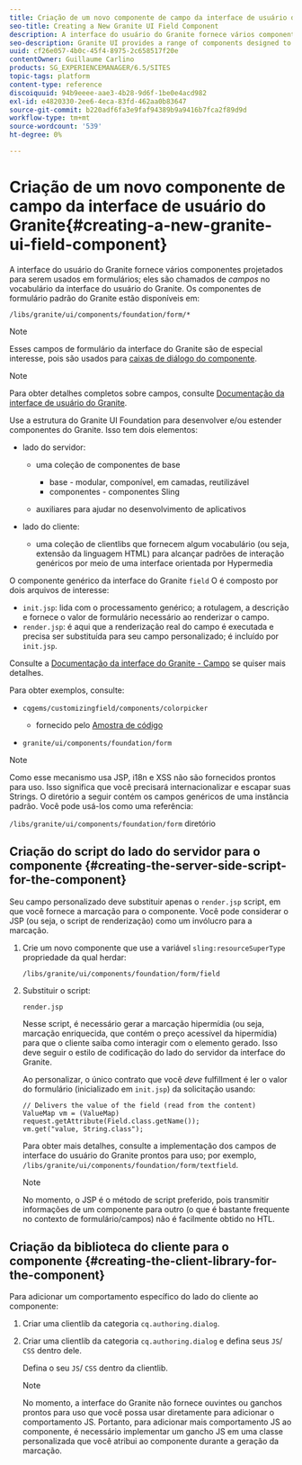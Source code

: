 ```yaml
---
title: Criação de um novo componente de campo da interface de usuário do Granite
seo-title: Creating a New Granite UI Field Component
description: A interface do usuário do Granite fornece vários componentes projetados para serem usados em formulários, chamados de campos
seo-description: Granite UI provides a range of components designed to be used in forms, called fields
uuid: cf26e057-4b0c-45f4-8975-2c658517f20e
contentOwner: Guillaume Carlino
products: SG_EXPERIENCEMANAGER/6.5/SITES
topic-tags: platform
content-type: reference
discoiquuid: 94b9eeee-aae3-4b28-9d6f-1be0e4acd982
exl-id: e4820330-2ee6-4eca-83fd-462aa0b83647
source-git-commit: b220adf6fa3e9faf94389b9a9416b7fca2f89d9d
workflow-type: tm+mt
source-wordcount: '539'
ht-degree: 0%

---
```


# Criação de um novo componente de campo da interface de usuário do Granite{#creating-a-new-granite-ui-field-component}

A interface do usuário do Granite fornece vários componentes projetados para serem usados em formulários; eles são chamados de *campos* no vocabulário da interface do usuário do Granite. Os componentes de formulário padrão do Granite estão disponíveis em:

`/libs/granite/ui/components/foundation/form/*`

>[!NOTE]
>
>Esses campos de formulário da interface do Granite são de especial interesse, pois são usados para [caixas de diálogo do componente](/help/sites-developing/developing-components.md).

>[!NOTE]
>
>Para obter detalhes completos sobre campos, consulte [Documentação da interface de usuário do Granite](https://helpx.adobe.com/experience-manager/6-5/sites/developing/using/reference-materials/granite-ui/api/index.html).

Use a estrutura do Granite UI Foundation para desenvolver e/ou estender componentes do Granite. Isso tem dois elementos:

* lado do servidor:

   * uma coleção de componentes de base

      * base - modular, componível, em camadas, reutilizável
      * componentes - componentes Sling
   * auxiliares para ajudar no desenvolvimento de aplicativos


* lado do cliente:

   * uma coleção de clientlibs que fornecem algum vocabulário (ou seja, extensão da linguagem HTML) para alcançar padrões de interação genéricos por meio de uma interface orientada por Hypermedia

O componente genérico da interface do Granite `field` O é composto por dois arquivos de interesse:

* `init.jsp`: lida com o processamento genérico; a rotulagem, a descrição e fornece o valor de formulário necessário ao renderizar o campo.
* `render.jsp`: é aqui que a renderização real do campo é executada e precisa ser substituída para seu campo personalizado; é incluído por `init.jsp`.

Consulte a [Documentação da interface do Granite - Campo](https://helpx.adobe.com/experience-manager/6-5/sites/developing/using/reference-materials/granite-ui/api/jcr_root/libs/granite/ui/components/foundation/form/field/index.html) se quiser mais detalhes.

Para obter exemplos, consulte:

* `cqgems/customizingfield/components/colorpicker`

   * fornecido pelo [Amostra de código](/help/sites-developing/developing-components-samples.md#code-sample-how-to-customize-dialog-fields)

* `granite/ui/components/foundation/form`

>[!NOTE]
>
>Como esse mecanismo usa JSP, i18n e XSS não são fornecidos prontos para uso. Isso significa que você precisará internacionalizar e escapar suas Strings. O diretório a seguir contém os campos genéricos de uma instância padrão. Você pode usá-los como uma referência:
>
>`/libs/granite/ui/components/foundation/form` diretório

## Criação do script do lado do servidor para o componente {#creating-the-server-side-script-for-the-component}

Seu campo personalizado deve substituir apenas o `render.jsp` script, em que você fornece a marcação para o componente. Você pode considerar o JSP (ou seja, o script de renderização) como um invólucro para a marcação.

1. Crie um novo componente que use a variável `sling:resourceSuperType` propriedade da qual herdar:

   `/libs/granite/ui/components/foundation/form/field`

1. Substituir o script:

   `render.jsp`

   Nesse script, é necessário gerar a marcação hipermídia (ou seja, marcação enriquecida, que contém o preço acessível da hipermídia) para que o cliente saiba como interagir com o elemento gerado. Isso deve seguir o estilo de codificação do lado do servidor da interface do Granite.

   Ao personalizar, o único contrato que você *deve* fulfillment é ler o valor do formulário (inicializado em `init.jsp`) da solicitação usando:

   ```
   // Delivers the value of the field (read from the content)
   ValueMap vm = (ValueMap) request.getAttribute(Field.class.getName());
   vm.get("value, String.class");
   ```

   Para obter mais detalhes, consulte a implementação dos campos de interface do usuário do Granite prontos para uso; por exemplo, `/libs/granite/ui/components/foundation/form/textfield`.

   >[!NOTE]
   >
   >No momento, o JSP é o método de script preferido, pois transmitir informações de um componente para outro (o que é bastante frequente no contexto de formulário/campos) não é facilmente obtido no HTL.

## Criação da biblioteca do cliente para o componente {#creating-the-client-library-for-the-component}

Para adicionar um comportamento específico do lado do cliente ao componente:

1. Criar uma clientlib da categoria `cq.authoring.dialog`.
1. Criar uma clientlib da categoria `cq.authoring.dialog` e defina seus `JS`/ `CSS` dentro dele.

   Defina o seu `JS`/ `CSS` dentro da clientlib.

   >[!NOTE]
   >
   >No momento, a interface do Granite não fornece ouvintes ou ganchos prontos para uso que você possa usar diretamente para adicionar o comportamento JS. Portanto, para adicionar mais comportamento JS ao componente, é necessário implementar um gancho JS em uma classe personalizada que você atribui ao componente durante a geração da marcação.
